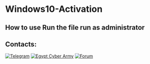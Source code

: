 # Windows10-Activation
## How to use Run the file run as administrator

## Contacts:
[![Telegram](https://img.shields.io/badge/-Telegram-blue)](https://telegram.me/VIP0_VIP)
[![Egypt Cyber Army](https://img.shields.io/badge/-Telegram-blue)](https://t.me/EGY_CYBER_ARMY)
[![Forum](https://img.shields.io/badge/-Forum-red)](https://drsinaway.com)
